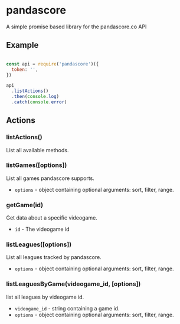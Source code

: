 # pandascore
A simple promise based library for the pandascore.co API

## Example
```js

const api = require('pandascore')({
  token: '',
})

api
  .listActions()
  .then(console.log)
  .catch(console.error)

```

## Actions

### listActions()
List all available methods.

### listGames([options])
List all games pandascore supports.

* `options` - object containing optional arguments: sort, filter, range.

### getGame(id)
Get data about a specific videogame.

* `id` - The videogame id

### listLeagues([options])
List all leagues tracked by pandascore.

* `options` - object containing optional arguments: sort, filter, range.

### listLeaguesByGame(videogame_id, [options])
list all leagues by videogame id.

* `videogame_id` - string containing a game id.
* `options` - object containing optional arguments: sort, filter, range.
